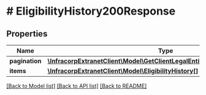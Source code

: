 # # EligibilityHistory200Response

## Properties

Name | Type | Description | Notes
------------ | ------------- | ------------- | -------------
**pagination** | [**\InfracorpExtranetClient\Model\GetClientLegalEntities200ResponsePagination**](GetClientLegalEntities200ResponsePagination.md) |  | [optional]
**items** | [**\InfracorpExtranetClient\Model\EligibilityHistory[]**](EligibilityHistory.md) |  | [optional]

[[Back to Model list]](../../README.md#models) [[Back to API list]](../../README.md#endpoints) [[Back to README]](../../README.md)
